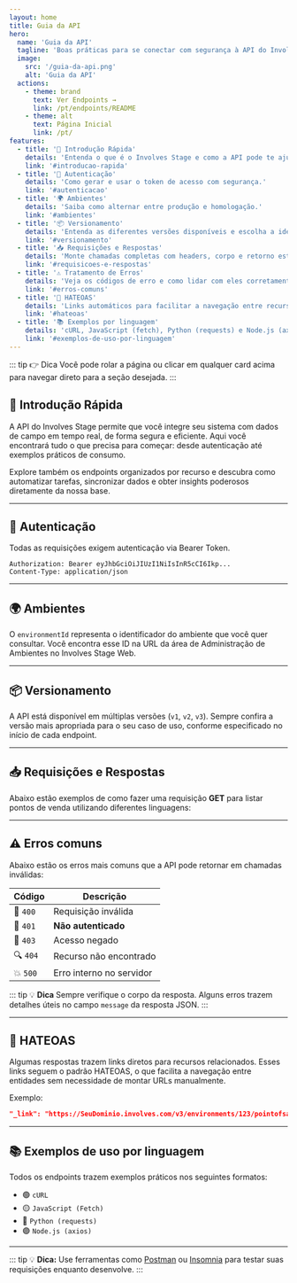 ```yaml
---
layout: home
title: Guia da API
hero:
  name: 'Guia da API'
  tagline: 'Boas práticas para se conectar com segurança à API do Involves Stage.'
  image:
    src: '/guia-da-api.png'
    alt: 'Guia da API'
  actions:
    - theme: brand
      text: Ver Endpoints →
      link: /pt/endpoints/README
    - theme: alt
      text: Página Inicial
      link: /pt/
features:
  - title: '📘 Introdução Rápida'
    details: 'Entenda o que é o Involves Stage e como a API pode te ajudar.'
    link: '#introducao-rapida'
  - title: '🔐 Autenticação'
    details: 'Como gerar e usar o token de acesso com segurança.'
    link: '#autenticacao'
  - title: '🌍 Ambientes'
    details: 'Saiba como alternar entre produção e homologação.'
    link: '#ambientes'
  - title: '📦 Versionamento'
    details: 'Entenda as diferentes versões disponíveis e escolha a ideal para sua integração.'
    link: '#versionamento'
  - title: '📥 Requisições e Respostas'
    details: 'Monte chamadas completas com headers, corpo e retorno estruturado.'
    link: '#requisicoes-e-respostas'
  - title: '⚠️ Tratamento de Erros'
    details: 'Veja os códigos de erro e como lidar com eles corretamente.'
    link: '#erros-comuns'
  - title: '🔗 HATEOAS'
    details: 'Links automáticos para facilitar a navegação entre recursos.'
    link: '#hateoas'
  - title: '📚 Exemplos por linguagem'
    details: 'cURL, JavaScript (fetch), Python (requests) e Node.js (axios).'
    link: '#exemplos-de-uso-por-linguagem'
---
```


<style scoped>
:root {
  --vp-home-hero-name-color: #2563eb;
  --vp-home-hero-text-color: #111827;
  --vp-home-hero-image-background-image: radial-gradient(circle, #eff6ff, #fff);
  --vp-home-hero-image-filter: blur(1.5px);
}

.VPHomeHero {
  animation: fadeInUp 0.6s ease-out;
}

@keyframes fadeInUp {
  from {
    opacity: 0;
    transform: translateY(30px);
  }
  to {
    opacity: 1;
    transform: translateY(0);
  }
}

.VPFeature {
  border-radius: 14px;
  background: #ffffff;
  border: 1px solid #e5e7eb;
  transition: transform 0.2s ease, box-shadow 0.2s ease;
  padding: 1rem;
}

.dark .VPFeature {
  background: #1f2937;
  border-color: #374151;
}

.VPFeature:hover {
  transform: translateY(-3px);
  box-shadow: 0 6px 20px rgba(0, 0, 0, 0.06);
}
</style>

::: tip 👉 Dica
Você pode rolar a página ou clicar em qualquer card acima para navegar direto para a seção desejada.
:::

## 📘 Introdução Rápida

A API do Involves Stage permite que você integre seu sistema com dados de campo em tempo real, de forma segura e eficiente. Aqui você encontrará tudo o que precisa para começar: desde autenticação até exemplos práticos de consumo.

Explore também os endpoints organizados por recurso e descubra como automatizar tarefas, sincronizar dados e obter insights poderosos diretamente da nossa base.

<hr />

## 🔐 Autenticação

Todas as requisições exigem autenticação via Bearer Token.

```http
Authorization: Bearer eyJhbGciOiJIUzI1NiIsInR5cCI6Ikp...
Content-Type: application/json
```

<hr />

## 🌍 Ambientes

O `environmentId` representa o identificador do ambiente que você quer consultar. Você encontra esse ID na URL da área de Administração de Ambientes no Involves Stage Web.

<hr />

## 📦 Versionamento

A API está disponível em múltiplas versões (`v1`, `v2`, `v3`). Sempre confira a versão mais apropriada para o seu caso de uso, conforme especificado no início de cada endpoint.

<hr />

## 📥 Requisições e Respostas

Abaixo estão exemplos de como fazer uma requisição **GET** para listar pontos de venda utilizando diferentes linguagens:

<CodeTabsRequisicao />

<hr />

## ⚠️ Erros comuns

Abaixo estão os erros mais comuns que a API pode retornar em chamadas inválidas:

| Código   | Descrição                |
| -------- | ------------------------ |
| 🔴 `400` | Requisição inválida      |
| 🔐 `401` | **Não autenticado**      |
| 🚫 `403` | Acesso negado            |
| 🔍 `404` | Recurso não encontrado   |
| 💥 `500` | Erro interno no servidor |

::: tip 💡 **Dica**
Sempre verifique o corpo da resposta. Alguns erros trazem detalhes úteis no campo `message` da resposta JSON.
:::

<hr />

## 🔗 HATEOAS

Algumas respostas trazem links diretos para recursos relacionados. Esses links seguem o padrão HATEOAS, o que facilita a navegação entre entidades sem necessidade de montar URLs manualmente.

Exemplo:

```json
"_link": "https://SeuDominio.involves.com/v3/environments/123/pointofsales/456"
```

<hr />

## 📚 Exemplos de uso por linguagem

Todos os endpoints trazem exemplos práticos nos seguintes formatos:

- 🟢 `cURL`
- 🟡 `JavaScript (Fetch)`
- 🔵 `Python (requests)`
- 🟣 `Node.js (axios)`

<hr />

::: tip 💡 **Dica:**
Use ferramentas como [Postman](https://www.postman.com/) ou [Insomnia](https://insomnia.rest/) para testar suas requisições enquanto desenvolve.
:::
